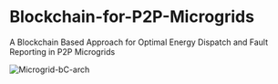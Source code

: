 # Blockchain-for-P2P-Microgrids
A Blockchain Based Approach for Optimal Energy Dispatch and Fault Reporting in P2P Microgrids

![Microgrid-bC-arch](https://user-images.githubusercontent.com/42250206/154329397-087842e0-d62b-4bfb-9164-2b220970be80.png)
